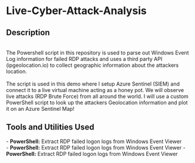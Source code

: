 <h1>Live-Cyber-Attack-Analysis</h1>

<h2>Description</h2>
<br />The Powershell script in this repository is used to parse out Windows Event Log information for failed RDP attacks and uses a third party API (ipgeolocation.io) to collect geographic information about the attackers location.
<br />

<br />
The script is used in this demo where I setup Azure Sentinel (SIEM) and connect it to a live virtual machine acting as a honey pot.
We will observe live attacks (RDP Brute Force) from all around the world. I will use a custom PowerShell script to
look up the attackers Geolocation information and plot it on an Azure Sentinel Map!
<br />

<h2>Tools and Utilities Used</h2>
- <b>PowerShell:</b> Extract RDP failed logon logs from Windows Event Viewer 
<br />
- <b>PowerShell:</b> Extract RDP failed logon logs from Windows Event Viewer 
- <b>PowerShell:</b> Extract RDP failed logon logs from Windows Event Viewer 
